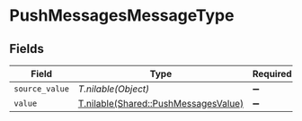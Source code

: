 # PushMessagesMessageType


## Fields

| Field                                                                            | Type                                                                             | Required                                                                         | Description                                                                      |
| -------------------------------------------------------------------------------- | -------------------------------------------------------------------------------- | -------------------------------------------------------------------------------- | -------------------------------------------------------------------------------- |
| `source_value`                                                                   | *T.nilable(Object)*                                                              | :heavy_minus_sign:                                                               | N/A                                                                              |
| `value`                                                                          | [T.nilable(Shared::PushMessagesValue)](../../models/shared/pushmessagesvalue.md) | :heavy_minus_sign:                                                               | N/A                                                                              |
